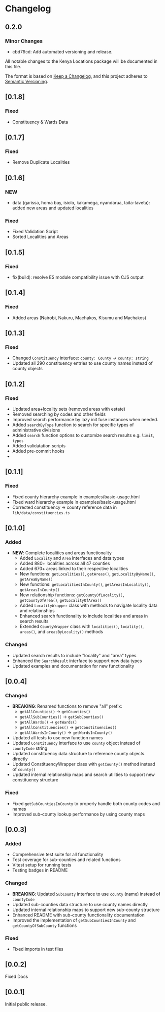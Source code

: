 # Changelog

## 0.2.0

### Minor Changes

- cbd79cd: Add automated versioning and release.

All notable changes to the Kenya Locations package will be documented in this file.

The format is based on [Keep a Changelog](https://keepachangelog.com/en/1.0.0/), and this project
adheres to [Semantic Versioning](https://semver.org/spec/v2.0.0.html).

## [0.1.8]

### Fixed

- Constituency & Wards Data

## [0.1.7]

### Fixed

- Remove Duplicate Localities

## [0.1.6]

### NEW

- data (garissa, homa bay, isiolo, kakamega, nyandarua, taita-taveta): added new areas and updated
  localities

### Fixed

- Fixed Validation Script
- Sorted Localities and Areas

## [0.1.5]

### Fixed

- fix(build): resolve ES module compatibility issue with CJS output

## [0.1.4]

### Fixed

- Added areas (Nairobi, Nakuru, Machakos, Kisumu and Machakos)

## [0.1.3]

### Fixed

- Changed `Constituency` interface: `county: County` → `county: string`
- Updated all 290 constituency entries to use county names instead of county objects

## [0.1.2]

### Fixed

- Updated area+locality sets (removed areas with estate)
- Removed searching by codes and other fields
- Improved search performance by lazy init fuse instances when needed.
- Added `searchByType` function to search for specific types of administrative divisions
- Added `search` function options to customize search results e.g. `limit`, `types`
- Added validatation scripts
- Added pre-commit hooks
-

## [0.1.1]

### Fixed

- Fixed county hierarchy example in examples/basic-usage.html
- Fixed ward hierarchy example in examples/basic-usage.html
- Corrected constituency → county reference data in `lib/data/constituencies.ts`

## [0.1.0]

### Added

- **NEW**: Complete localities and areas functionality
  - Added `Locality` and `Area` interfaces and data types
  - Added 880+ localities across all 47 counties
  - Added 670+ areas linked to their respective localities
  - New functions: `getLocalities()`, `getAreas()`, `getLocalityByName()`, `getAreaByName()`
  - New functions: `getLocalitiesInCounty()`, `getAreasInLocality()`, `getAreasInCounty()`
  - New relationship functions: `getCountyOfLocality()`, `getCountyOfArea()`, `getLocalityOfArea()`
  - Added `LocalityWrapper` class with methods to navigate locality data and relationships
  - Enhanced search functionality to include localities and areas in search results
  - Extended `CountyWrapper` class with `localities()`, `locality()`, `areas()`, and
    `areasByLocality()` methods

### Changed

- Updated search results to include "locality" and "area" types
- Enhanced the `SearchResult` interface to support new data types
- Updated examples and documentation for new functionality

## [0.0.4]

### Changed

- **BREAKING**: Renamed functions to remove "all" prefix:
  - `getAllCounties()` → `getCounties()`
  - `getAllSubCounties()` → `getSubCounties()`
  - `getAllWards()` → `getWards()`
  - `getAllConstituencies()` → `getConstituencies()`
  - `getAllWardsInCounty()` → `getWardsInCounty()`
- Updated all tests to use new function names
- Updated `Constituency` interface to use `county` object instead of `countyCode` string
- Updated constituency data structure to reference county objects directly
- Updated ConstituencyWrapper class with `getCounty()` method instead of `county()`
- Updated internal relationship maps and search utilities to support new constituency structure

### Fixed

- Fixed `getSubCountiesInCounty` to properly handle both county codes and names
- Improved sub-county lookup performance by using county maps

## [0.0.3]

### Added

- Comprehensive test suite for all functionality
- Test coverage for sub-counties and related functions
- Vitest setup for running tests
- Testing badges in README

### Changed

- **BREAKING**: Updated `SubCounty` interface to use `county` (name) instead of `countyCode`
- Updated sub-counties data structure to use county names directly
- Updated internal relationship maps to support new sub-county structure
- Enhanced README with sub-county functionality documentation
- Improved the implementation of `getSubCountiesInCounty` and `getCountyOfSubCounty` functions

### Fixed

- Fixed imports in test files

## [0.0.2]

Fixed Docs

## [0.0.1]

Initial public release.
